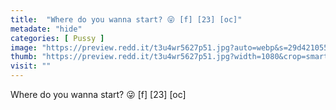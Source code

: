 ```yaml
---
title:  "Where do you wanna start? 😜 [f] [23] [oc]"
metadate: "hide"
categories: [ Pussy ]
image: "https://preview.redd.it/t3u4wr5627p51.jpg?auto=webp&s=29d421055277ca582c8ff58d9fb6836286803262"
thumb: "https://preview.redd.it/t3u4wr5627p51.jpg?width=1080&crop=smart&auto=webp&s=f018c91bf0a586cccdc0cbd36a2b5855ca4478f5"
visit: ""
---
```

Where do you wanna start? 😜 [f] [23] [oc]
